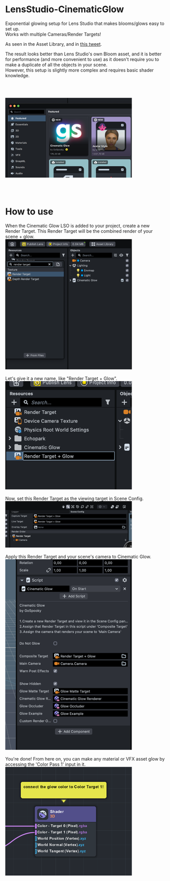 # LensStudio-CinematicGlow
Exponential glowing setup for Lens Studio that makes blooms/glows easy to set up.  
Works with multiple Cameras/Render Targets!

As seen in the Asset Library, and in [this tweet](https://twitter.com/gospookyhq/).

The result looks better than Lens Studio's own Bloom asset, and it is better for performance (and more convenient to use) as it doesn't require you to make a duplicate of all the objects in your scene.  
However, this setup is slightly more complex and requires basic shader knowledge.

<br/><br/>

<img src="https://github.com/ar-gospooky/LensStudio-CinematicGlow/blob/main/Media/cinematic_glow.png" width="400">

<br/><br/>
  
# How to use
When the Cinematic Glow LSO is added to your project, create a new Render Target. This Render Target will be the combined render of your scene + glow.
<br/>
<img src="https://github.com/ar-gospooky/LensStudio-CinematicGlow/blob/main/Media/new_rt.png" width="400">
<br/><br/>
Let's give it a new name, like "Render Target + Glow".
<br/>
<img src="https://github.com/ar-gospooky/LensStudio-CinematicGlow/blob/main/Media/rename_rt.png" width="400">
<br/><br/>
Now, set this Render Target as the viewing target in Scene Config.
<br/>
<img src="https://github.com/ar-gospooky/LensStudio-CinematicGlow/blob/main/Media/set_rt.png" width="400">
<br/><br/>
Apply this Render Target and your scene's camera to Cinematic Glow.
<br/>
<img src="https://github.com/ar-gospooky/LensStudio-CinematicGlow/blob/main/Media/set_params.png" width="400">
<br/><br/>
You're done! From here on, you can make any material or VFX asset glow by accessing the 'Color Pass 1' input in it.
<br/>
<img src="https://github.com/ar-gospooky/LensStudio-CinematicGlow/blob/main/Media/color_target_1.png" width="400">
